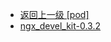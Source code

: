 - [返回上一级 [pod]](服务部署/Nginx/模板/nginx-1.24.0/Openresty/openresty-1.21.4.3-win64/pod/)
- [ngx_devel_kit-0.3.2](服务部署/Nginx/模板/nginx-1.24.0/Openresty/openresty-1.21.4.3-win64/pod/ngx_devel_kit-0.3.2/)
